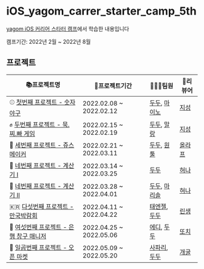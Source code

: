 # iOS_yagom_carrer_starter_camp_5th

[yagom iOS 커리어 스타터 캠프](https://www.yagom-academy.kr/)에서 학습한 내용입니다  

캠프기간: 2022년 2월 ~ 2022년 8월

## 프로젝트
|📚프로젝트명|📆프로젝트기간|🧑🏻‍💻팀원|📝리뷰어|
|--|--|--|--|
|⚾️ [첫번째 프로젝트 - 숫자 야구](https://github.com/FirstDo/ios-number-baseball)|2022.02.08 ~ 2022.02.12 |[두두](https://github.com/FirstDo), [마이노](https://github.com/Mino777)| [지성](https://github.com/yim2627)|
|✊ [두번째 프로젝트 - 묵.찌.빠 게임](https://github.com/malrang-malrang/ios-rock-paper-scissors/tree/5_malrang)|2022.02.15 ~ 2022.02.19  |[두두](https://github.com/FirstDo), [말랑](https://github.com/kinggoguma)  |[지성](https://github.com/yim2627)|
|🍹 [세번째 프로젝트 - 쥬스메이커](https://github.com/FirstDo/ios-juice-maker)|2022.02.21 ~ 2022.03.11  |[두두](https://github.com/FirstDo), [원툴](https://github.com/kimt4580)  |[올라프](https://github.com/1Consumption) |
|🧮 [네번째 프로젝트 - 계산기 I](https://github.com/FirstDo/ios-calculator-app/tree/main)|2022.03.14 ~ 2022.03.25 |[두두](https://github.com/FirstDo)|[혀나](https://github.com/hyunable)|
|🧮 [네번째 프로젝트 - 계산기 II](https://github.com/marisol-develop/ios-calculator-app/tree/ic2_STEP2)|2022.03.28 ~ 2022.04.01 |[두두](https://github.com/FirstDo), [마리솔](https://github.com/marisol-develop)|[혀나](https://github.com/hyunable)|
|🇰🇷 [다섯번째 프로젝트 - 만국박람회]()|2022.04.11 ~ 2022.04.22|[태엔젤](https://github.com/Taeangel), [두두](https://github.com/FirstDo)|[린생](https://github.com/jungseungyeo)|
|🏦 [여섯번째 프로젝트 - 은행 창구 매니저]()|2022.04.25 ~ 2022.05.06|[에디](https://github.com/kimkyunghun3), [두두](https://github.com/FirstDo)|[또치](https://github.com/TTOzzi)|
|🏪 [일곱번째 프로젝트 - 오픈 마켓]()|2022.05.09 ~ 2022.05.20|[사파리](https://github.com/saafaaari), [두두](https://github.com/FirstDo)|[개굴](https://github.com/yoo-kie)|
